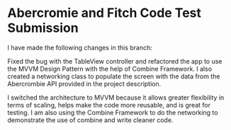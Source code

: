 #  Abercromie and Fitch Code Test Submission

I have made the following changes in this branch:

Fixed the bug with the TableView controller and refactored the app to use the MVVM Design Pattern with the help 
of Combine Framework. I also created a networking class to populate the screen with the data from the Abercrombie API provided in the project description. 

I switched the architecture to MVVM because it allows greater flexibility in terms of scaling, helps make the code more reusable, and is great for testing. 
I am also using the Combine Framework to do the networking to demonstrate the use of combine and write cleaner code. 
